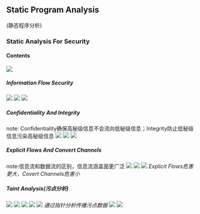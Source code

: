 ## Static Program Analysis
(静态程序分析)
### Static Analysis For Security
#### Contents
![](1.png)
##### Information Flow Security
![](2.png)
![](3.png)
![](4.png)
##### Confidentiality And Integrity
note: Confidentiality确保高秘级信息不会流向低秘级信息；Integrity防止低秘级信息污染高秘级信息
![](7.png)
![](6.png)
![](5.png) 
##### Explicit Flows And Convert Channels 
note:信息流和数据流的区别，信息流涵盖面更广泛
![](8.png)
![](9.png)
![](10.png)
*Explicit Flows危害更大，Covert Channels危害小*
##### Taint Analysis(污点分析)
![](11.png)
![](12.png)
![](13.png)
![](14.png)
![](15.png)
*通过指针分析传播污点数据*
![](16.png)
![](17.png)
